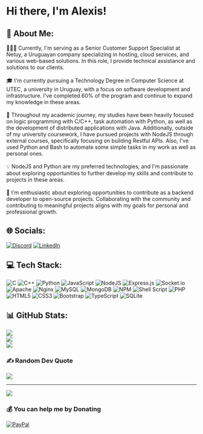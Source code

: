 # Hi there, I'm Alexis! 

## 💫 About Me:

👩🏻‍💻 Currently, I'm serving as a Senior Customer Support Specialist at Netuy, a Uruguayan company specializing in hosting, cloud services, and various web-based solutions. In this role, I provide technical assistance and solutions to our clients.
<br><br>
🎓 I'm currently pursuing a Technology Degree in Computer Science at UTEC, a university in Uruguay, with a focus on software development and infrastructure. I've completed 60% of the program and continue to expand my knowledge in these areas.
<br><br>
🚀 Throughout my academic journey, my studies have been heavily focused on logic programming with C/C++, task automation with Python, as well as the development of distributed applications with Java. Additionally, outside of my university coursework, I have pursued projects with NodeJS through external courses, specifically focusing on building Restful APIs.
Also, I've used Python and Bash to automate some simple tasks in my work as well as personal ones.
<br><br>
💡 NodeJS and Python are my preferred technologies, and I'm passionate about exploring opportunities to further develop my skills and contribute to projects in these areas.
<br><br>
👯 I'm enthusiastic about exploring opportunities to contribute as a backend developer to open-source projects. Collaborating with the community and contributing to meaningful projects aligns with my goals for personal and professional growth.

## 🌐 Socials:
[![Discord](https://img.shields.io/badge/Discord-%237289DA.svg?logo=discord&logoColor=white)](https://discord.gg/AlexisVelazquez#8688) [![LinkedIn](https://img.shields.io/badge/LinkedIn-%230077B5.svg?logo=linkedin&logoColor=white)](https://linkedin.com/in/alexis-velazquez-perazzo/) 

## 💻 Tech Stack:
![C](https://img.shields.io/badge/c-%2300599C.svg?style=for-the-badge&logo=c&logoColor=white) ![C++](https://img.shields.io/badge/c++-%2300599C.svg?style=for-the-badge&logo=c%2B%2B&logoColor=white) ![Python](https://img.shields.io/badge/python-3670A0?style=for-the-badge&logo=python&logoColor=ffdd54) ![JavaScript](https://img.shields.io/badge/javascript-%23323330.svg?style=for-the-badge&logo=javascript&logoColor=%23F7DF1E) ![NodeJS](https://img.shields.io/badge/node.js-6DA55F?style=for-the-badge&logo=node.js&logoColor=white) ![Express.js](https://img.shields.io/badge/express.js-%23404d59.svg?style=for-the-badge&logo=express&logoColor=%2361DAFB) ![Socket.io](https://img.shields.io/badge/Socket.io-black?style=for-the-badge&logo=socket.io&badgeColor=010101) ![Apache](https://img.shields.io/badge/apache-%23D42029.svg?style=for-the-badge&logo=apache&logoColor=white) ![Nginx](https://img.shields.io/badge/nginx-%23009639.svg?style=for-the-badge&logo=nginx&logoColor=white)
![MySQL](https://img.shields.io/badge/mysql-%2300f.svg?style=for-the-badge&logo=mysql&logoColor=white) ![MongoDB](https://img.shields.io/badge/MongoDB-%234ea94b.svg?style=for-the-badge&logo=mongodb&logoColor=white) ![NPM](https://img.shields.io/badge/NPM-%23000000.svg?style=for-the-badge&logo=npm&logoColor=white) ![Shell Script](https://img.shields.io/badge/shell_script-%23121011.svg?style=for-the-badge&logo=gnu-bash&logoColor=white) ![PHP](https://img.shields.io/badge/php-%23777BB4.svg?style=for-the-badge&logo=php&logoColor=white)  ![HTML5](https://img.shields.io/badge/html5-%23E34F26.svg?style=for-the-badge&logo=html5&logoColor=white) ![CSS3](https://img.shields.io/badge/css3-%231572B6.svg?style=for-the-badge&logo=css3&logoColor=white) ![Bootstrap](https://img.shields.io/badge/bootstrap-%23563D7C.svg?style=for-the-badge&logo=bootstrap&logoColor=white) ![TypeScript](https://img.shields.io/badge/typescript-%23007ACC.svg?style=for-the-badge&logo=typescript&logoColor=white) ![SQLite](https://img.shields.io/badge/sqlite-%2307405e.svg?style=for-the-badge&logo=sqlite&logoColor=white)

## 📊 GitHub Stats:
![](https://github-readme-streak-stats.herokuapp.com/?user=AVelazquez97&theme=merko&hide_border=false)<br/>
![](https://github-readme-stats.vercel.app/api?username=AVelazquez97&theme=merko&hide_border=false&include_all_commits=false&count_private=false)<br/>
![](https://github-readme-stats.vercel.app/api/top-langs/?username=AVelazquez97&theme=merko&hide_border=false&include_all_commits=false&count_private=false&layout=compact&langs_count=8)

### ✍️ Random Dev Quote
![](https://quotes-github-readme.vercel.app/api?type=horizontal&theme=merko)

---
![](https://komarev.com/ghpvc/?username=AVelazquez97&label=Profile+views&color=blue&style=for-the-badge)

### 💰 You can help me by Donating
[![PayPal](https://img.shields.io/badge/PayPal-00457C?style=for-the-badge&logo=paypal&logoColor=white)](https://paypal.me/AlexisVel?country.x=UY&locale.x=es_XC)
  
<!-- Proudly created with GPRM ( https://gprm.itsvg.in ) -->
